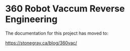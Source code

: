 # 360 Robot Vaccum Reverse Engineering

The documentation for this project has moved to:

https://stonegray.ca/blog/360vac/
